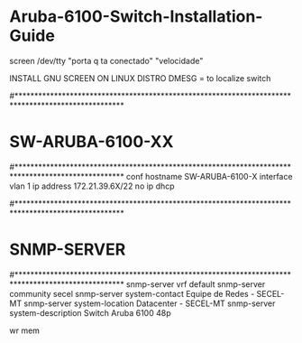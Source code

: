 # Aruba-6100-Switch-Installation-Guide


screen /dev/tty "porta q ta conectado" "velocidade"

INSTALL GNU SCREEN ON LINUX DISTRO
DMESG = to localize switch

#***************************************************************************************************
# SW-ARUBA-6100-XX
#***************************************************************************************************
conf
hostname SW-ARUBA-6100-X
interface vlan 1
ip address 172.21.39.6X/22
no ip dhcp



#***************************************************************************************************
# SNMP-SERVER
#***************************************************************************************************
snmp-server vrf default
snmp-server community secel
snmp-server system-contact Equipe de Redes - SECEL-MT
snmp-server system-location Datacenter - SECEL-MT
snmp-server system-description Switch Aruba 6100 48p

wr mem
